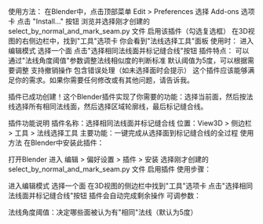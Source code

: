 使用方法：
在Blender中，点击顶部菜单 Edit > Preferences
选择 Add-ons 选项卡
点击 "Install..." 按钮
浏览并选择刚才创建的 select_by_normal_and_mark_seam.py 文件
启用该插件（勾选复选框）
在3D视图的右侧边栏中，找到"工具"选项卡
你会看到"法线选择工具"面板
使用时：
进入编辑模式
选择一个面
点击"选择相同法线面并标记缝合线"按钮
插件特点：
可以通过"法线角度阈值"参数调整法线相似度的判断标准
默认阈值为5度，可以根据需要调整
支持撤销操作
包含错误处理（如未选择面时会提示）
这个插件应该能够满足你的需求。如果你需要任何修改或有其他问题，请告诉我。

插件已成功创建！这个Blender插件实现了你需要的功能：选择当前面，然后按法线选择所有相同法线面，然后选择区域轮廓线，最后标记缝合线。

插件功能说明
插件名称：选择相同法线面并标记缝合线
位置：View3D > 侧边栏 > 工具 > 法线选择工具
主要功能：一键完成从选择面到标记缝合线的全过程
使用方法
在Blender中安装此插件：

打开Blender
进入 编辑 > 偏好设置 > 插件 > 安装
选择刚才创建的 select_by_normal_and_mark_seam.py 文件
启用插件
使用步骤：

进入编辑模式
选择一个面
在3D视图的侧边栏中找到"工具"选项卡
点击"选择相同法线面并标记缝合线"按钮
插件会自动完成剩余操作
可调参数：

法线角度阈值：决定哪些面被认为有"相同"法线（默认为5度）
